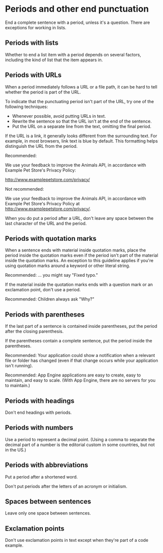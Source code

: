 # Periods and other end punctuation  

End a complete sentence with a period, unless it's a question. There are
exceptions for working in lists.

## Periods with lists

Whether to end a list item with a period depends on several factors, including
the kind of list that the item appears in.

## Periods with URLs

When a period immediately follows a URL or a file path, it can be hard to
tell whether the period is part of the URL.

To indicate that the punctuating period isn't part of the URL, try one of the
following techniques:

* Whenever possible, avoid putting URLs in text.
* Rewrite the sentence so that the URL isn't at the end of the sentence.
* Put the URL on a separate line from the text, omitting the final period.

If the URL is a link, it generally looks different from the surrounding text. For
example, in most browsers, link text is blue by default. This formatting helps
distinguish the URL from the period.

Recommended:

We use your feedback to improve the Animals API, in accordance with Example
Pet Store's Privacy Policy:

http://www.examplepetstore.com/privacy/

Not recommended:

We use your feedback to improve the Animals API, in accordance with Example
Pet Store's Privacy Policy at http://www.examplepetstore.com/privacy/.

When you do put a period after a URL, don't leave any space between the last character of
the URL and the period.

## Periods with quotation marks

When a sentence ends with material inside quotation marks, place the period
inside the quotation marks even if the period isn't part of the material inside
the quotation marks. An exception to this guideline applies if you're using quotation marks around
a keyword or other literal string.

Recommended: ... you might say "Fixed typo."

If the material inside the quotation marks ends with a question mark or an
exclamation point, don't use a period.

Recommended: Children always ask "Why?"

## Periods with parentheses

If the last part of a sentence is contained inside parentheses, put the
period after the closing parenthesis.

If the parentheses contain a complete sentence, put the period inside
the parentheses.

Recommended: Your application could show
a notification when a relevant file or folder has changed (even if that change
occurs while your application isn't running).

Recommended: App Engine applications are
easy to create, easy to maintain, and easy to scale. (With App Engine, there are
no servers for you to maintain.)

## Periods with headings

Don't end headings with periods.

## Periods with numbers

Use a period to represent a decimal point. (Using a comma to separate the decimal part
of a number is the editorial custom in some countries, but not in the US.)

## Periods with abbreviations

Put a period after a shortened word.

Don't put periods after the letters of an acronym or initialism.

## Spaces between sentences

Leave only one space between sentences.

## Exclamation points

Don't use exclamation points in text except when they're part of a code
example.
